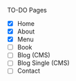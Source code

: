 TO-DO Pages

- [x] Home
- [x] About
- [x] Menu
- [ ] Book
- [ ] Blog (CMS)
- [ ] Blog Single (CMS)
- [ ] Contact
